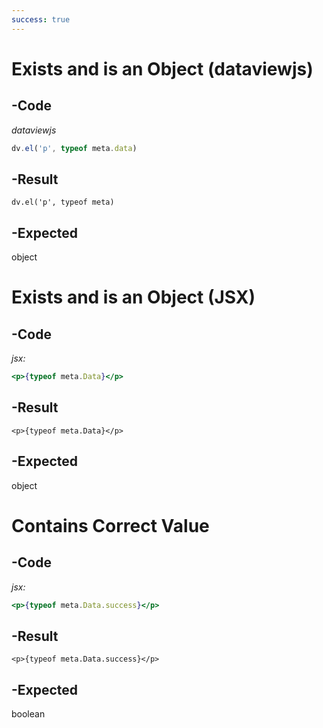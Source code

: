 ```yaml
---
success: true
---
```

# Exists and is an Object (dataviewjs)
## -Code
*dataviewjs*
```js
dv.el('p', typeof meta.data)
```
## -Result
```dataviewjs
dv.el('p', typeof meta)
```
## -Expected
object
# Exists and is an Object (JSX)
## -Code
*jsx:*
```jsx
<p>{typeof meta.Data}</p>
```
## -Result
```jsx:
<p>{typeof meta.Data}</p>
```
## -Expected
object

# Contains Correct Value
## -Code
*jsx:*
```jsx
<p>{typeof meta.Data.success}</p>
```
## -Result
```jsx:
<p>{typeof meta.Data.success}</p>
```
## -Expected
boolean